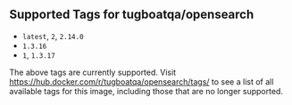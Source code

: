 ## Supported Tags for tugboatqa/opensearch

* `latest`, `2`, `2.14.0`
* `1.3.16`
* `1`, `1.3.17`

The above tags are currently supported. Visit https://hub.docker.com/r/tugboatqa/opensearch/tags/ to see a list of all available tags for this image, including those that are no longer supported.
